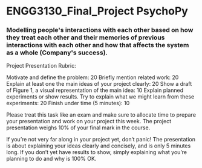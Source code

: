 # ENGG3130_Final_Project PsychoPy
### Modelling people's interactions with each other based on how they treat each other and their memories of previous interactions with each other and how that affects the system as a whole (Company's success).


Project Presentation Rubric:	

Motivate and define the problem:	                                                                              20
Briefly mention related work:	                                                                                  20
Explain at least one the main ideas of your project clearly:	                                                  20
Show a draft of Figure 1, a visual representation of the main idea:	                                            10
Explain planned experiments or show results. Try to explain what we might learn from these experiments:	        20
Finish under time (5 minutes):	                                                                                10

Please treat this task like an exam and make sure to allocate time to prepare your presentation and work on your project this week. The project presentation weighs 10% of your final mark in the course.

If you’re not very far along in your project yet, don’t panic! The presentation is about explaining your ideas clearly and concisely, and is only 5 minutes long. If you don’t yet have results to show, simply explaining what you’re planning to do and why is 100% OK.


